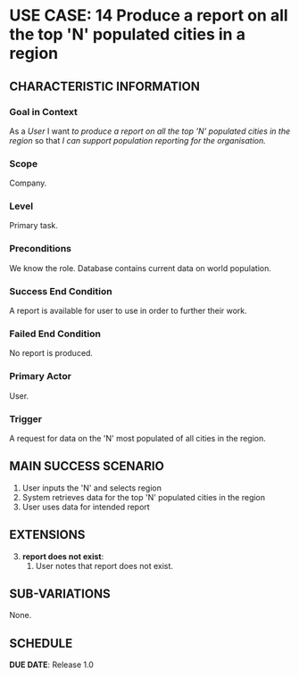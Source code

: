 # USE CASE: 14 Produce a report on all the top 'N' populated cities in a region

## CHARACTERISTIC INFORMATION

### Goal in Context

As a *User* I want *to produce a report on all the top 'N' populated cities in the region* so that *I can support population reporting for the organisation.*

### Scope

Company.

### Level

Primary task.

### Preconditions

We know the role.  Database contains current data on world population.

### Success End Condition

A report is available for user to use in order to further their work.

### Failed End Condition

No report is produced.

### Primary Actor

User.

### Trigger

A request for data on the 'N' most populated of all cities in the region.

## MAIN SUCCESS SCENARIO


1. User inputs the 'N' and selects region
2. System retrieves data for the top 'N' populated cities in the region 
3. User uses data for intended report

## EXTENSIONS

3. **report does not exist**:
    1. User notes that report does not exist.

## SUB-VARIATIONS

None.

## SCHEDULE

**DUE DATE**: Release 1.0
